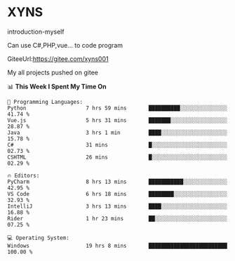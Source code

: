 # XYNS
introduction-myself

Can use C#,PHP,vue... to code program

GiteeUrl:https://gitee.com/xyns001

My all projects pushed on gitee

<!--START_SECTION:waka-->
📊 **This Week I Spent My Time On** 

```text
💬 Programming Languages: 
Python                   7 hrs 59 mins       ██████████░░░░░░░░░░░░░░░   41.74 % 
Vue.js                   5 hrs 31 mins       ███████░░░░░░░░░░░░░░░░░░   28.87 % 
Java                     3 hrs 1 min         ████░░░░░░░░░░░░░░░░░░░░░   15.78 % 
C#                       31 mins             █░░░░░░░░░░░░░░░░░░░░░░░░   02.73 % 
CSHTML                   26 mins             █░░░░░░░░░░░░░░░░░░░░░░░░   02.29 % 

🔥 Editors: 
PyCharm                  8 hrs 13 mins       ███████████░░░░░░░░░░░░░░   42.95 % 
VS Code                  6 hrs 18 mins       ████████░░░░░░░░░░░░░░░░░   32.93 % 
IntelliJ                 3 hrs 13 mins       ████░░░░░░░░░░░░░░░░░░░░░   16.88 % 
Rider                    1 hr 23 mins        ██░░░░░░░░░░░░░░░░░░░░░░░   07.25 % 

💻 Operating System: 
Windows                  19 hrs 8 mins       █████████████████████████   100.00 % 
```


<!--END_SECTION:waka-->
